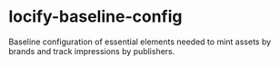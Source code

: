 # locify-baseline-config
Baseline configuration of essential elements needed to mint assets by brands and track impressions by publishers.
